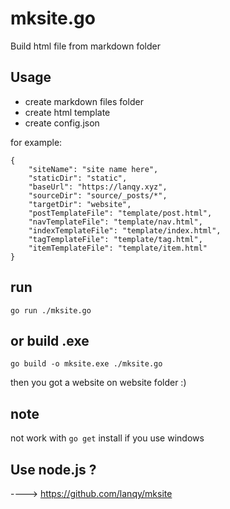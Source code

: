 # mksite.go

Build html file from markdown folder

## Usage

-   create markdown files folder
-   create html template
-   create config.json

for example:

```text
{
    "siteName": "site name here",
    "staticDir": "static",
    "baseUrl": "https://lanqy.xyz",
    "sourceDir": "source/_posts/*",
    "targetDir": "website",
    "postTemplateFile": "template/post.html",
    "navTemplateFile": "template/nav.html",
    "indexTemplateFile": "template/index.html",
    "tagTemplateFile": "template/tag.html",
    "itemTemplateFile": "template/item.html"
}
```

## run

```text
go run ./mksite.go
```

## or build .exe

```text
go build -o mksite.exe ./mksite.go
```

then you got a website on website folder :)

## note 

not work with ```go get``` install if you use windows

## Use node.js ?

----> https://github.com/lanqy/mksite
